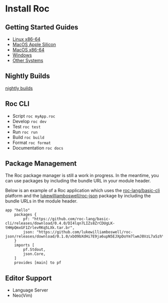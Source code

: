 # Install Roc

## Getting Started Guides

- [Linux x86-64](https://github.com/roc-lang/roc/blob/main/getting_started/linux_x86_64.md)
- [MacOS Apple Silicon](https://github.com/roc-lang/roc/blob/main/getting_started/macos_apple_silicon.md)
- [MacOS x86-64](https://github.com/roc-lang/roc/blob/main/getting_started/macos_x86_64.md)
- [Windows](https://github.com/roc-lang/roc/blob/main/getting_started/windows.md)
- [Other Systems](https://github.com/roc-lang/roc/blob/main/getting_started/other.md)

## Nightly Builds

<!-- direct download links to builds should go here -->

[nightly builds](https://github.com/roc-lang/roc/releases)

## Roc CLI

<!-- brief description on how to use the cli -->
- Script `roc myApp.roc`
- Develop `roc dev` 
- Test `roc test`
- Run `roc run`
- Build `roc build`
- Format `roc format`
- Documentation `roc docs`

## Package Management

The Roc package manager is still a work in progress. In the meantime, you can use packages by including the bundle URL in your module header.

Below is an example of a Roc application which uses the [roc-lang/basic-cli](https://github.com/roc-lang/basic-cli) platform and the [lukewilliamboswell/roc-json](https://github.com/lukewilliamboswell/roc-json) package by including the bundle URLs in the module header.

```roc
app "hello"
    packages { 
        pf: "https://github.com/roc-lang/basic-cli/releases/download/0.4.0/DI4lqn7LIZs8ZrCDUgLK-tHHpQmxGF1ZrlevRKq5LXk.tar.br",
        json: "https://github.com/lukewilliamboswell/roc-json/releases/download/0.1.0/xbO9bXdHi7E9ja6upN5EJXpDoYm7lwmJ8VzL7a5zhYE.tar.br",
    }
    imports [
        pf.Stdout,
        json.Core,
    ]
    provides [main] to pf
```

<!-- 

explain package manager design is still a work in progress 
the plan is to create a centralised index
- ergonomicly integration
- a fact that every language will have one

in the meantime you can use package URLs
-->

## Editor Support

<!--
explain that the high level design is a work in progress
- Design goals for editor - we want Roc to ship with an awesome editor
- Beginners learning to get up an running with an editor
- Want it to run really fast etc
-->

- Language Server
- Neo(Vim)
